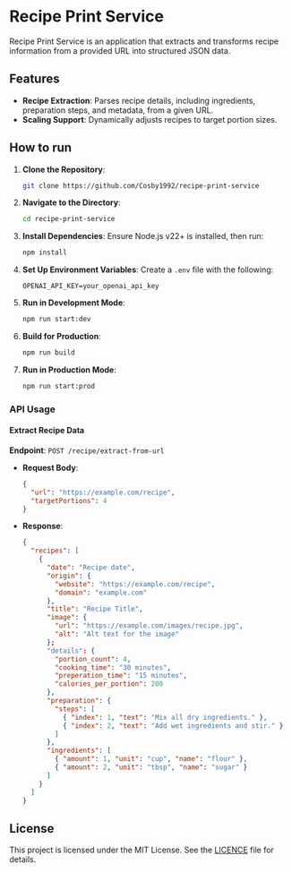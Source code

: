 # Recipe Print Service

Recipe Print Service is an application that extracts and transforms recipe information from a provided URL into structured JSON data.

## Features

- **Recipe Extraction**: Parses recipe details, including ingredients, preparation steps, and metadata, from a given URL.
- **Scaling Support**: Dynamically adjusts recipes to target portion sizes.

## How to run

1. **Clone the Repository**:
   ```bash
   git clone https://github.com/Cosby1992/recipe-print-service
   ```

2. **Navigate to the Directory**:
   ```bash
   cd recipe-print-service
   ```

3. **Install Dependencies**:
   Ensure Node.js v22+ is installed, then run:
   ```bash
   npm install
   ```

4. **Set Up Environment Variables**:
   Create a `.env` file with the following:
   ```
   OPENAI_API_KEY=your_openai_api_key
   ```

5. **Run in Development Mode**:
   ```bash
   npm run start:dev
   ```

6. **Build for Production**:
   ```bash
   npm run build
   ```

7. **Run in Production Mode**:
   ```bash
   npm run start:prod
   ```

### API Usage

#### Extract Recipe Data

**Endpoint**: `POST /recipe/extract-from-url`

- **Request Body**:
  ```json
  {
    "url": "https://example.com/recipe",
    "targetPortions": 4
  }
  ```

- **Response**:
  ```json
  {
    "recipes": [
      {
        "date": "Recipe date",
        "origin": {
          "website": "https://example.com/recipe",
          "domain": "example.com"
        },
        "title": "Recipe Title",
        "image": {
          "url": "https://example.com/images/recipe.jpg",
          "alt": "Alt text for the image"
        };
        "details": {
          "portion_count": 4,
          "cooking_time": "30 minutes",
          "preperation_time": "15 minutes",
          "calories_per_portion": 200
        },
        "preparation": {
          "steps": [
            { "index": 1, "text": "Mix all dry ingredients." },
            { "index": 2, "text": "Add wet ingredients and stir." }
          ]
        },
        "ingredients": [
          { "amount": 1, "unit": "cup", "name": "flour" },
          { "amount": 2, "unit": "tbsp", "name": "sugar" }
        ]
      }
    ]
  }
  ```
  
## License

This project is licensed under the MIT License. See the [LICENCE](LICENSE) file for details.